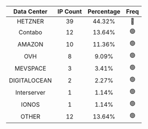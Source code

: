 | Data Center | IP Count | Percentage | Freq |
|:------------:|:--------:|:-----------:|:-----:|
| HETZNER | 39 | 44.32% | 🔴 |
| Contabo | 12 | 13.64% | 🟢 |
| AMAZON | 10 | 11.36% | 🟢 |
| OVH | 8 | 9.09% | 🟢 |
| MEVSPACE | 3 | 3.41% | 🟢 |
| DIGITALOCEAN | 2 | 2.27% | 🟢 |
| Interserver | 1 | 1.14% | 🟢 |
| IONOS | 1 | 1.14% | 🟢 |
| OTHER | 12 | 13.64% | 🟢 |